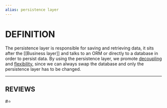 ```yaml
---
alias: persistence layer
---
```

# DEFINITION
The persistence layer is responsible for saving and retrieving data, it sits after the [[Business layer]] and talks to an ORM or directly to a database in order to persist data. By using the persistence layer, we promote <u>decoupling</u> and <u>flexibility</u>, since we can always swap the database and only the persistence layer has to be changed.

---
## REVIEWS
#⭐